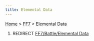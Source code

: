 ```yaml
---
title: Elemental Data
---
```


[Home](Main%20Page.md) > [FF7](FF7.md) > Elemental Data

1.  REDIRECT [FF7/Battle/Elemental Data][]

  [FF7/Battle/Elemental Data]: ../Battle/Elemental%20Data.md "wikilink"
